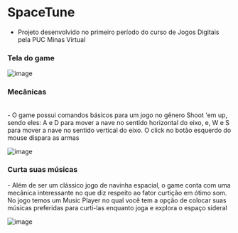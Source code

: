 # SpaceTune

- Projeto desenvolvido no primeiro período do curso de Jogos Digitais pela PUC Minas Virtual

<h3>Tela do game</h3>

![image](https://github.com/danielsantosds7/SpaceTune/assets/50743449/f5abf8af-afd8-412e-be3b-3ac7e440e3ba)


<h3>Mecânicas</h3>
</br>
- O game possui comandos básicos para um jogo no gênero Shoot 'em up, sendo eles: A e D para mover a nave no sentido horizontal do eixo, e, W e S para mover a nave no sentido vertical do eixo. O click no botão esquerdo do mouse dispara as armas

![image](https://github.com/danielsantosds7/SpaceTune/assets/50743449/0e076c6f-8242-4350-8cbb-4a97d3ef64ff)

<h3>Curta suas músicas</h3>
- Além de ser um clássico jogo de navinha espacial, o game conta com uma mecânica interessante no que diz respeito ao fator curtição em ótimo som. No jogo temos um Music Player no qual você tem a opção de colocar suas músicas preferidas para curti-las enquanto joga e explora o espaço sideral


![image](https://github.com/danielsantosds7/SpaceTune/assets/50743449/2cf871de-1992-45ca-bead-27615859fcb8)
